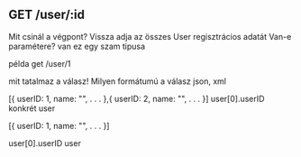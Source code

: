 ## GET /user/:id
Mit csinál a végpont?
Vissza adja az összes User regisztrácios adatát
Van-e paramétere?
van ez egy szam tipusa

példa
get /user/1

mit tatalmaz a válasz!
Milyen formátumú a válasz json, xml

[{
    userID: 1,
    name: "",
    .
    .
    . 
},{
    userID: 2,
    name: "",
    .
    .
    .
}]
user[0].userID
konkrét user

[{
    userID: 1,
    name: "",
    .
    .
    . 
}]

user[0].userID
user


